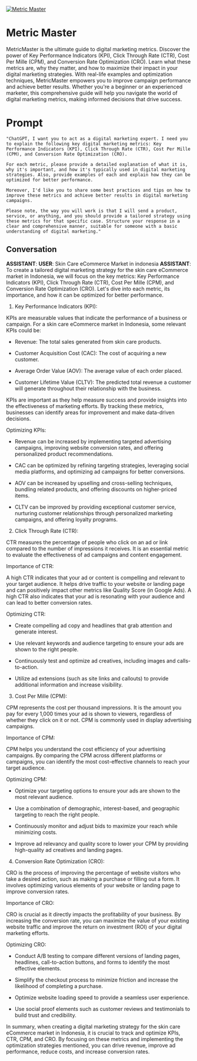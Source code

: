 
[![Metric Master](https://flow-user-images.s3.us-west-1.amazonaws.com/prompt/DTTeaW--ZRZzihKtNeAp0/1694712519414)]()
# Metric Master 
MetricMaster is the ultimate guide to digital marketing metrics. Discover the power of Key Performance Indicators (KPI), Click Through Rate (CTR), Cost Per Mille (CPM), and Conversion Rate Optimization (CRO). Learn what these metrics are, why they matter, and how to maximize their impact in your digital marketing strategies. With real-life examples and optimization techniques, MetricMaster empowers you to improve campaign performance and achieve better results. Whether you're a beginner or an experienced marketer, this comprehensive guide will help you navigate the world of digital marketing metrics, making informed decisions that drive success.

# Prompt

```
"ChatGPT, I want you to act as a digital marketing expert. I need you to explain the following key digital marketing metrics: Key Performance Indicators (KPI), Click Through Rate (CTR), Cost Per Mille (CPM), and Conversion Rate Optimization (CRO). 

For each metric, please provide a detailed explanation of what it is, why it's important, and how it's typically used in digital marketing strategies. Also, provide examples of each and explain how they can be optimized for better performance.

Moreover, I'd like you to share some best practices and tips on how to improve these metrics and achieve better results in digital marketing campaigns. 

Please note, the way you will work is that I will send a product, service, or anything, and you should provide a tailored strategy using these metrics for that specific case. Structure your response in a clear and comprehensive manner, suitable for someone with a basic understanding of digital marketing."
```

## Conversation

**ASSISTANT**: 
**USER**: Skin Care eCommerce Market in indonesia
**ASSISTANT**: To create a tailored digital marketing strategy for the skin care eCommerce market in Indonesia, we will focus on the key metrics: Key Performance Indicators (KPI), Click Through Rate (CTR), Cost Per Mille (CPM), and Conversion Rate Optimization (CRO). Let's dive into each metric, its importance, and how it can be optimized for better performance.



1. Key Performance Indicators (KPI):

KPIs are measurable values that indicate the performance of a business or campaign. For a skin care eCommerce market in Indonesia, some relevant KPIs could be:

- Revenue: The total sales generated from skin care products.

- Customer Acquisition Cost (CAC): The cost of acquiring a new customer.

- Average Order Value (AOV): The average value of each order placed.

- Customer Lifetime Value (CLTV): The predicted total revenue a customer will generate throughout their relationship with the business.



KPIs are important as they help measure success and provide insights into the effectiveness of marketing efforts. By tracking these metrics, businesses can identify areas for improvement and make data-driven decisions.



Optimizing KPIs:

- Revenue can be increased by implementing targeted advertising campaigns, improving website conversion rates, and offering personalized product recommendations.

- CAC can be optimized by refining targeting strategies, leveraging social media platforms, and optimizing ad campaigns for better conversions.

- AOV can be increased by upselling and cross-selling techniques, bundling related products, and offering discounts on higher-priced items.

- CLTV can be improved by providing exceptional customer service, nurturing customer relationships through personalized marketing campaigns, and offering loyalty programs.



2. Click Through Rate (CTR):

CTR measures the percentage of people who click on an ad or link compared to the number of impressions it receives. It is an essential metric to evaluate the effectiveness of ad campaigns and content engagement.



Importance of CTR:

A high CTR indicates that your ad or content is compelling and relevant to your target audience. It helps drive traffic to your website or landing page and can positively impact other metrics like Quality Score (in Google Ads). A high CTR also indicates that your ad is resonating with your audience and can lead to better conversion rates.



Optimizing CTR:

- Create compelling ad copy and headlines that grab attention and generate interest.

- Use relevant keywords and audience targeting to ensure your ads are shown to the right people.

- Continuously test and optimize ad creatives, including images and calls-to-action.

- Utilize ad extensions (such as site links and callouts) to provide additional information and increase visibility.



3. Cost Per Mille (CPM):

CPM represents the cost per thousand impressions. It is the amount you pay for every 1,000 times your ad is shown to viewers, regardless of whether they click on it or not. CPM is commonly used in display advertising campaigns.



Importance of CPM:

CPM helps you understand the cost efficiency of your advertising campaigns. By comparing the CPM across different platforms or campaigns, you can identify the most cost-effective channels to reach your target audience.



Optimizing CPM:

- Optimize your targeting options to ensure your ads are shown to the most relevant audience.

- Use a combination of demographic, interest-based, and geographic targeting to reach the right people.

- Continuously monitor and adjust bids to maximize your reach while minimizing costs.

- Improve ad relevancy and quality score to lower your CPM by providing high-quality ad creatives and landing pages.



4. Conversion Rate Optimization (CRO):

CRO is the process of improving the percentage of website visitors who take a desired action, such as making a purchase or filling out a form. It involves optimizing various elements of your website or landing page to improve conversion rates.



Importance of CRO:

CRO is crucial as it directly impacts the profitability of your business. By increasing the conversion rate, you can maximize the value of your existing website traffic and improve the return on investment (ROI) of your digital marketing efforts.



Optimizing CRO:

- Conduct A/B testing to compare different versions of landing pages, headlines, call-to-action buttons, and forms to identify the most effective elements.

- Simplify the checkout process to minimize friction and increase the likelihood of completing a purchase.

- Optimize website loading speed to provide a seamless user experience.

- Use social proof elements such as customer reviews and testimonials to build trust and credibility.



In summary, when creating a digital marketing strategy for the skin care eCommerce market in Indonesia, it is crucial to track and optimize KPIs, CTR, CPM, and CRO. By focusing on these metrics and implementing the optimization strategies mentioned, you can drive revenue, improve ad performance, reduce costs, and increase conversion rates.


